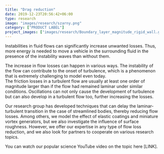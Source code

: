```yaml
---
title: "Drag reduction"
date: 2019-12-23T20:56:42+06:00
type: research
image: "images/research/szarny.png"
category: ["PRODUCT LABEL"]
project_images: ["images/research/Boundary_layer_magnitude_rigid_wall.gif"]#, "images/research/project-details-image-one.jpg"]
---
```


Instabilities in fluid flows can significantly increase unwanted losses. Thus, more energy is needed to move a vehicle in the surrounding fluid in the presence of the instability waves than without them.

The increase in flow losses can happen in various ways. The instability of the flow can contribute to the onset of turbulence, which is a phenomenon that is extremely challenging to model even today.  
The friction losses in a turbulent flow are usually at least one order of magnitude larger than if the flow had remained laminar under similar conditions. Oscillations can not only cause the development of turbulence but can also develop in a turbulent flow too, further increasing the losses.

Our research group has developed techniques that can delay the laminar-turbulent transition in the case of streamlined bodies, thereby reducing flow losses. Among others, we model the effect of elastic coatings and miniature vortex generators, but we also investigate the influence of surface roughness. However, we offer our expertise in any type of flow loss reduction, and we also look for partners to cooperate on various research topics. 

You can watch our popular science YouTube video on the topic here [LINK].

